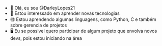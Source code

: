 - 👋 Olá, eu sou @DarleyLopes21
- 👀 Estou interessado em aprender novas tecnologias
- 🉑 Estou aprendendo algumas linguagens, como Python, C e também sobre gerencia de projetos
- 🖥️ Eu se possivel quero participar de algum projeto que envolva novos devs, pois estou iniciando na área

<!---
DarleyLopes21/DarleyLopes21 is a ✨ special ✨ repository because its `README.md` (this file) appears on your GitHub profile.
You can click the Preview link to take a look at your changes.
--->
